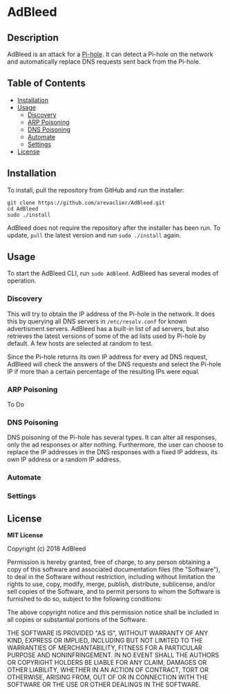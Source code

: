 # AdBleed

## Description
AdBleed is an attack for a [Pi-hole](https://github.com/pi-hole/pi-hole). It can detect a Pi-hole on the network and automatically replace DNS requests sent back from the Pi-hole.

## Table of Contents
- [Installation](#installation)  
- [Usage](#usage)
  - [Discovery](#discovery)
  - [ARP Poisoning](#arp-poisoning)
  - [DNS Poisoning](#dns-poisoning)
  - [Automate](%automate)
  - [Settings](%settings)
- [License](#license)

## Installation
To install, pull the repository from GitHub and run the installer:
```
git clone https://github.com/arevaclier/AdBleed.git
cd AdBleed
sudo ./install
```
AdBleed does not require the repository after the installer has been run. To update, `pull` the latest version and run `sudo ./install` again.

## Usage
To start the AdBleed CLI, run `sudo AdBleed`. AdBleed has several modes of operation.

### Discovery
This will try to obtain the IP address of the Pi-hole in the network. It does this by querying all DNS servers in `/etc/resolv.conf` for known advertisment servers. AdBleed has a built-in list of ad servers, but also retrieves the latest versions of some of the ad lists used by Pi-hole by default. A few hosts are selected at random to test.

Since the Pi-hole returns its own IP address for every ad DNS request, AdBleed will check the answers of the DNS requests and select the Pi-hole IP if more than a certain percentage of the resulting IPs were equal.

### ARP Poisoning
To Do

### DNS Poisoning
DNS poisoning of the Pi-hole has several types. It can alter all responses, only the ad responses or alter nothing. Furthermore, the user can choose to replace the IP addresses in the DNS responses with a fixed IP address, its own IP address or a random IP address. 

### Automate

### Settings

## License
**MIT License**

Copyright (c) 2018 AdBleed

Permission is hereby granted, free of charge, to any person obtaining a copy
of this software and associated documentation files (the "Software"), to deal
in the Software without restriction, including without limitation the rights
to use, copy, modify, merge, publish, distribute, sublicense, and/or sell
copies of the Software, and to permit persons to whom the Software is
furnished to do so, subject to the following conditions:

The above copyright notice and this permission notice shall be included in all
copies or substantial portions of the Software.

THE SOFTWARE IS PROVIDED "AS IS", WITHOUT WARRANTY OF ANY KIND, EXPRESS OR
IMPLIED, INCLUDING BUT NOT LIMITED TO THE WARRANTIES OF MERCHANTABILITY,
FITNESS FOR A PARTICULAR PURPOSE AND NONINFRINGEMENT. IN NO EVENT SHALL THE
AUTHORS OR COPYRIGHT HOLDERS BE LIABLE FOR ANY CLAIM, DAMAGES OR OTHER
LIABILITY, WHETHER IN AN ACTION OF CONTRACT, TORT OR OTHERWISE, ARISING FROM,
OUT OF OR IN CONNECTION WITH THE SOFTWARE OR THE USE OR OTHER DEALINGS IN THE
SOFTWARE.
